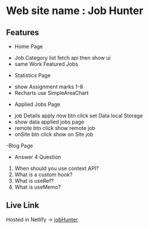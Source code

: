 # Web site name : Job Hunter

## Features

- Home Page

 * Job Category list fetch api then show ui
 * same Work Featured Jobs

- Statistics Page

 * show Assignment marks 1-8
 * Recharts use SimpleAreaChart

- Applied Jobs Page

 * job Details apply now btn click set Data local Storage
 * show data applied jobs page 
 * remote btn click show remote job
 * onSite btn click show on Site job

-Blog Page

 * Answer  4 Question 
 1. When should you use context API?
 2. What is a custom hook?
 3. What is useRef?
 4. What is useMemo?


## Live Link

Hosted in Netlify -> [jobHunter](https://job-hunter-a082e3.netlify.app/)
